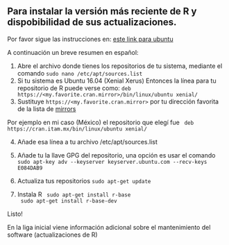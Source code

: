 ## Para instalar la versión más reciente de R y dispobibilidad de sus actualizaciones.

Por favor sigue las instrucciones en:  [este link para ubuntu](https://cran.r-project.org/bin/linux/ubuntu/README)

A continuación un breve resumen en español:

1. Abre el archivo donde tienes los repositorios de tu sistema, mediante el comando ``` sudo nano /etc/apt/sources.list  ```
2. Si tu sistema es Ubuntu 16.04 (Xenial Xerus) Entonces la línea para tu repositorio de R puede verse como:  ```deb https://<my.favorite.cran.mirror>/bin/linux/ubuntu xenial/```
3. Sustituye ```https://<my.favorite.cran.mirror>```  por tu dirección favorita de la lista de [mirrors](https://cran.r-project.org/mirrors.html)


Por ejemplo en mi caso  (México)  el repositorio que elegí fue 
``` deb https://cran.itam.mx/bin/linux/ubuntu xenial/```

4. Añade esa línea a tu archivo /etc/apt/sources.list

5. Añade tu la llave GPG del repositorio, una opción es usar el comando ```  sudo apt-key adv --keyserver keyserver.ubuntu.com --recv-keys E084DAB9```

6. Actualiza tus repositorios ```sudo apt-get update```

7. Instala R  ``` sudo apt-get install r-base```   
```  sudo apt-get install r-base-dev ```

Listo!


En la liga inicial viene información adicional sobre el mantenimiento del software (actualizaciones de R)

